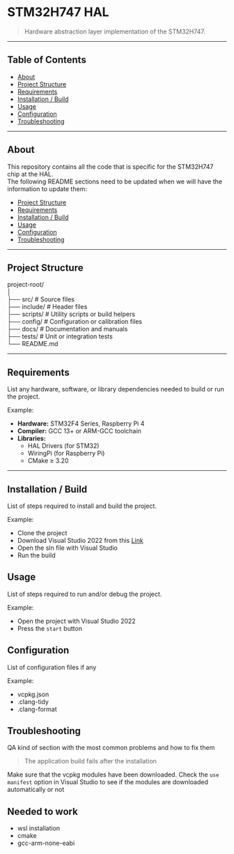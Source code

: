 # STM32H747 HAL

> Hardware abstraction layer implementation of the STM32H747.

---

## Table of Contents
- [About](#about)
- [Project Structure](#project-structure)
- [Requirements](#requirements)
- [Installation / Build](#installation--build)
- [Usage](#usage)
- [Configuration](#configuration)
- [Troubleshooting](#troubleshooting)

---

## About

This repository contains all the code that is specific for the STM32H747 chip at the HAL.  
The following README sections need to be updated when we will have the information to update them:
- [Project Structure](#project-structure)
- [Requirements](#requirements)
- [Installation / Build](#installation--build)
- [Usage](#usage)
- [Configuration](#configuration)
- [Troubleshooting](#troubleshooting)

---
## Project Structure
project-root/  
│  
├── src/ # Source files  
├── include/ # Header files  
├── scripts/ # Utility scripts or build helpers  
├── config/ # Configuration or calibration files  
├── docs/ # Documentation and manuals  
├── tests/ # Unit or integration tests  
└── README.md  

---

## Requirements

List any hardware, software, or library dependencies needed to build or run the project.

Example:

- **Hardware:** STM32F4 Series, Raspberry Pi 4  
- **Compiler:** GCC 13+ or ARM-GCC toolchain  
- **Libraries:**  
  - HAL Drivers (for STM32)  
  - WiringPi (for Raspberry Pi)  
  - CMake ≥ 3.20  

---

## Installation / Build

List of steps required to install and build the project.

Example:

- Clone the project
- Download Visual Studio 2022 from this [Link](#www.duckduckgo.com)
- Open the sln file with Visual Studio
- Run the build

## Usage

List of steps required to run and/or debug the project.

Example:
- Open the project with Visual Studio 2022
- Press the `start` button

## Configuration

List of configuration files if any

Example:
- vcpkg.json
- .clang-tidy
- .clang-format

## Troubleshooting

QA kind of section with the most common problems and how to fix them

> The application build fails after the installation

Make sure that the vcpkg modules have been downloaded. Check the `use manifest` option in Visual Studio to see if the modules are downloaded automatically or not

## Needed to work

- wsl installation
- cmake
- gcc-arm-none-eabi